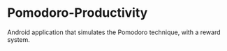 # Pomodoro-Productivity
Android application that simulates the Pomodoro technique, with a reward system.
